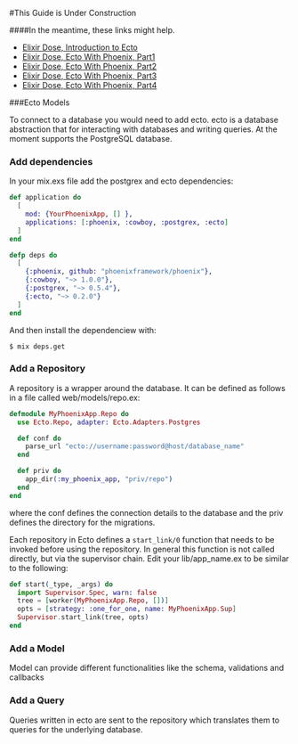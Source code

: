 #This Guide is Under Construction

####In the meantime, these links might help.
- [Elixir Dose, Introduction to Ecto](http://elixirdose.com/post/introduction-to-ecto)
- [Elixir Dose, Ecto With Phoenix, Part1](http://elixirdose.com/post/lets-build-web-app-with-phoenix-and-ecto)
- [Elixir Dose, Ecto With Phoenix, Part2](http://elixirdose.com/post/phoenix-ecto-and-jobs-portal-project-part-2)
- [Elixir Dose, Ecto With Phoenix, Part3](http://elixirdose.com/post/phoenix-ecto-and-jobs-portal-project-part-3)
- [Elixir Dose, Ecto With Phoenix, Part4](http://elixirdose.com/post/phoenix-part-4-registration-and-login)


###Ecto Models

To connect to a database you would need to add ecto.
ecto is a database abstraction that for interacting with databases and writing queries.
At the moment supports the PostgreSQL database.

### Add dependencies

In your mix.exs file add the postgrex and ecto dependencies:

```elixir
def application do
  [
    mod: {YourPhoenixApp, [] },
    applications: [:phoenix, :cowboy, :postgrex, :ecto]
  ]
end

defp deps do
  [
    {:phoenix, github: "phoenixframework/phoenix"},
    {:cowboy, "~> 1.0.0"},
    {:postgrex, "~> 0.5.4"},
    {:ecto, "~> 0.2.0"}
  ]
end
```

And then install the dependenciew with:

```console
$ mix deps.get
```

### Add a Repository

A repository is a wrapper around the database. It can be defined as follows in a file called web/models/repo.ex:

```elixir
defmodule MyPhoenixApp.Repo do
  use Ecto.Repo, adapter: Ecto.Adapters.Postgres

  def conf do
    parse_url "ecto://username:password@host/database_name"
  end

  def priv do
    app_dir(:my_phoenix_app, "priv/repo")
  end
end
```

where the conf defines the connection details to the database and the priv defines the directory for the migrations.

Each repository in Ecto defines a `start_link/0` function that needs to be invoked before using the repository. In general this function is not called directly, but via the supervisor chain. Edit your lib/app_name.ex to be similar to the following:

```elixir
def start(_type, _args) do
  import Supervisor.Spec, warn: false
  tree = [worker(MyPhoenixApp.Repo, [])]
  opts = [strategy: :one_for_one, name: MyPhoenixApp.Sup]
  Supervisor.start_link(tree, opts)
end
```

### Add a Model

Model can provide different functionalities like the schema, validations and callbacks


### Add a Query

Queries written in ecto are sent to the repository which translates them to queries for the underlying database.
